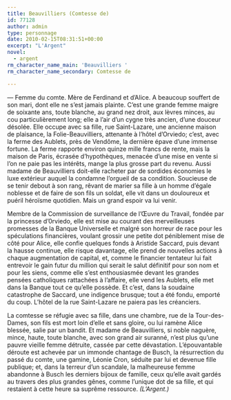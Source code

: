 ```yaml
---
title: Beauvilliers (Comtesse de)
id: 77128
author: admin
type: personnage
date: 2010-02-15T08:31:51+00:00
excerpt: "L'Argent"
novel:
  - argent
rm_character_name_main: 'Beauvilliers '
rm_character_name_secondary: Comtesse de

---
```

— Femme du comte. Mère de Ferdinand et d&rsquo;Alice. A beaucoup souffert de son mari, dont elle ne s&rsquo;est jamais plainte. C&rsquo;est une grande femme maigre de soixante ans, toute blanche, au grand nez droit, aux lèvres minces, au cou particulièrement long; elle a l&rsquo;air d&rsquo;un cygne très ancien, d&rsquo;une douceur désolée. Elle occupe avec sa fille, rue Saint-Lazare, une ancienne maison de plaisance, la Folie-Beauvilliers, attenante à l&rsquo;hôtel d&rsquo;Orviedo; c&rsquo;est, avec la ferme des Aublets, près de Vendôme, la dernière épave d&rsquo;une immense fortune. La ferme rapporte environ quinze mille francs de rente, mais la maison de Paris, écrasée d&rsquo;hypothèques, menacée d&rsquo;une mise en vente si l&rsquo;on ne paie pas les intérêts, mange la plus grosse part du revenu. Aussi madame de Beauvilliers doit-elle racheter par de sordides économies le luxe extérieur auquel la condamne l&rsquo;orgueil de sa condition. Soucieuse de se tenir debout à son rang, rêvant de marier sa fille à un homme d&rsquo;égale noblesse et de faire de son fils un soldat, elle vit dans un douloureux et puéril héroïsme quotidien. Mais un grand espoir va lui venir.

Membre de la Commission de surveillance de l&rsquo;Œuvre du Travail, fondée par la princesse d&rsquo;0rviedo, elle est mise au courant des merveilleuses promesses de la Banque Universelle et malgré son horreur de race pour les spéculations financières, voulant grossir une petite dot péniblement mise de côté pour Alice, elle confie quelques fonds à Aristide Saccard, puis devant la hausse continue, elle risque davantage, elle prend de nouvelles actions à chaque augmentation de capital, et, comme le financier tentateur lui fait entrevoir le gain futur du million qui serait le salut définitif pour son nom et pour les siens, comme elle s&rsquo;est enthousiasmée devant les grandes pensées catholiques rattachées à l&rsquo;affaire, elle vend les Aublets, elle met dans la Banque tout ce qu&rsquo;elle possède. Et c&rsquo;est, dans la soudaine catastrophe de Saccard, une indigence brusque; tout a été fondu, emporté du coup. L&rsquo;hôtel de la rue Saint-Lazare ne paiera pas les créanciers.

La comtesse se réfugie avec sa fille, dans une chambre, rue de la Tour-des-Dames, son fils est mort loin d&rsquo;elle et sans gloire, ou lui ramène Alice blessée, salie par un bandit. Et madame de Beauvilliers, si noble naguère, mince, haute, toute blanche, avec son grand air suranné, n&rsquo;est plus qu&rsquo;une pauvre vieille femme détruite, cassée par cette dévastation. L&rsquo;épouvantable déroute est achevée par un immonde chantage de Busch, la résurrection du passé du comte, une gamine, Léonie Cron, séduite par lui et devenue fille publique; et, dans la terreur d&rsquo;un scandale, la malheureuse femme abandonne à Busch les derniers bijoux de famille, ceux qu&rsquo;elle avait gardés au travers des plus grandes gênes, comme l&rsquo;unique dot de sa fille, et qui restaient à cette heure sa suprême ressource. _(L&rsquo;Argent.)_